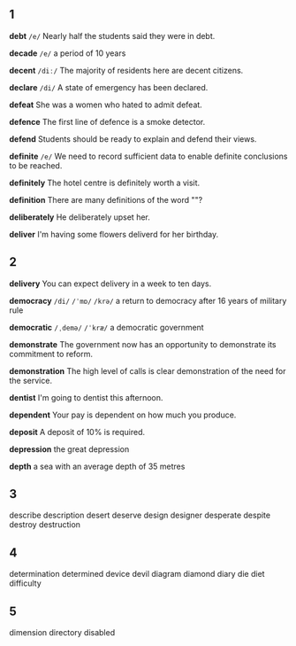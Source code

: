 ## 1
**debt**
`/e/`
Nearly half the students said they were in debt.

**decade**
`/e/`
a period of 10 years

**decent**
`/diː/`
The majority of residents here are decent citizens.

**declare**
`/di/`
A state of emergency has been declared.

**defeat**
She was a women who hated to admit defeat.

**defence**
The first line of defence is a smoke detector.

**defend**
Students should be ready to explain and defend their views.

**definite**
`/e/`
We need to record sufficient data to enable definite conclusions to be reached.

**definitely**
The hotel centre is definitely worth a visit.

**definition**
There are many definitions of the word ""?

**deliberately**
He deliberately upset her.

**deliver**
I'm having some flowers deliverd for her birthday.

## 2
**delivery**
You can expect delivery in a week to ten days.

**democracy**
`/di/` `/ˈmɒ/` `/krə/`
a return to democracy after 16 years of military rule

**democratic**
`/ˌdemə/` `/ˈkræ/`
a democratic government

**demonstrate**
The government now has an opportunity to demonstrate its commitment to reform.

**demonstration**
The high level of calls is clear demonstration of the need for the service.

**dentist**
I'm going to dentist this afternoon.

**dependent**
Your pay is dependent on how much you produce.

**deposit**
A deposit of 10% is required.

**depression**
the great depression

**depth**
a sea with an average depth of 35 metres

## 3
describe
description
desert
deserve
design
designer
desperate
despite
destroy
destruction
## 4
determination
determined
device
devil
diagram
diamond
diary
die
diet
difficulty
## 5
dimension
directory
disabled